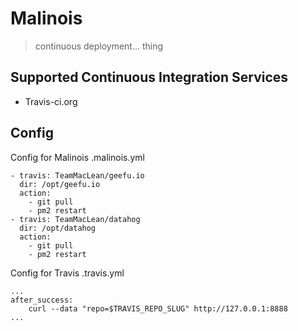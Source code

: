 # Malinois
> continuous deployment... thing

## Supported Continuous Integration Services

* Travis-ci.org

## Config

Config for Malinois
.malinois.yml
```
- travis: TeamMacLean/geefu.io
  dir: /opt/geefu.io
  action:
    - git pull
    - pm2 restart
- travis: TeamMacLean/datahog
  dir: /opt/datahog
  action:
    - git pull
    - pm2 restart
```

Config for Travis
.travis.yml
```
...
after_success:
    curl --data "repo=$TRAVIS_REPO_SLUG" http://127.0.0.1:8888
...
```